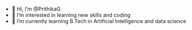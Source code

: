 - 👋 Hi, I’m @PrithikaG
- 👀 I’m interested in learning new skills and coding
- 🌱 I’m currently learning B.Tech in Artificial Intelligence and data science
<!---
PrithikaG/PrithikaG is a ✨ special ✨ repository because its `README.md` (this file) appears on your GitHub profile.
You can click the Preview link to take a look at your changes.
--->
